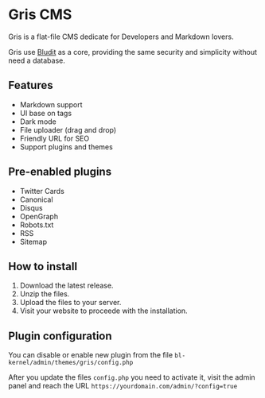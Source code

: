 # Gris CMS
Gris is a flat-file CMS dedicate for Developers and Markdown lovers.

Gris use [Bludit](https://www.bludit.com) as a core, providing the same security and simplicity without need a database.

## Features
- Markdown support
- UI base on tags
- Dark mode
- File uploader (drag and drop)
- Friendly URL for SEO
- Support plugins and themes

## Pre-enabled plugins
- Twitter Cards
- Canonical
- Disqus
- OpenGraph
- Robots.txt
- RSS
- Sitemap

## How to install
1. Download the latest release.
2. Unzip the files.
3. Upload the files to your server.
4. Visit your website to proceede with the installation.

## Plugin configuration
You can disable or enable new plugin from the file `bl-kernel/admin/themes/gris/config.php`

After you update the files `config.php` you need to activate it, visit the admin panel and reach the URL `https://yourdomain.com/admin/?config=true`